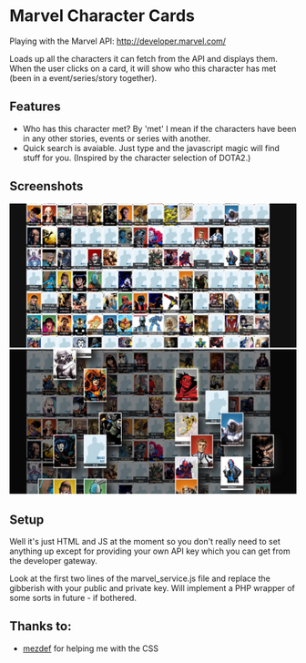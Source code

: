 Marvel Character Cards
===========

Playing with the Marvel API: http://developer.marvel.com/

Loads up all the characters it can fetch from the API and displays them. When the user clicks on a card, it will show who this character has met (been in a event/series/story together).

## Features

- Who has this character met? By 'met' I mean if the characters have been in any other stories, events or series with another.
- Quick search is avaiable. Just type and the javascript magic will find stuff for you. (Inspired by the character selection of DOTA2.)

## Screenshots

![alt tag](screenshots/1.png)
![alt tag](screenshots/2.png)

## Setup

Well it's just HTML and JS at the moment so you don't really need to set anything up except for providing your own API key which you can get from the developer gateway.

Look at the first two lines of the marvel_service.js file and replace the gibberish with your public and private key. Will implement a PHP wrapper of some sorts in future - if bothered.

## Thanks to:
- [mezdef](https://github.com/mezdef) for helping me with the CSS
  
  
